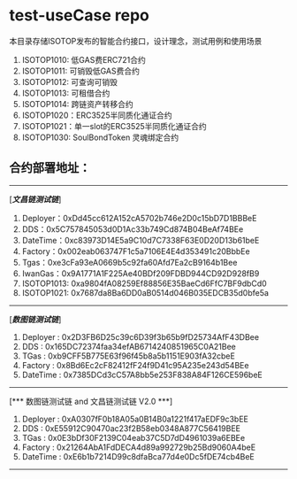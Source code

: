 # test-useCase repo

本目录存储ISOTOP发布的智能合约接口，设计理念，测试用例和使用场景  
1. ISOTOP1010: 低GAS费ERC721合约  
2. ISOTOP1011: 可销毁低GAS费合约  
3. ISOTOP1012: 可查询可销毁  
4. ISOTOP1013: 可租借合约  
5. ISOTOP1014: 跨链资产转移合约  
6. ISOTOP1020：ERC3525半同质化通证合约  
7. ISOTOP1021：单一slot的ERC3525半同质化通证合约  
8. ISOTOP1030: SoulBondToken 灵魂绑定合约  


## 合约部署地址：
***
[***文昌链测试链***]  
1. Deployer：0xDd45cc612A152cA5702b746e2D0c15bD7D1BBBeE  
2. DDS：0x5C757845053d0D1Ac33b749Cd874B04BeAf74BEe  
3. DateTime：0xc83973D14E5a9C10d7C7338F63E0D20D13b61beE  
4. Factory：0x002eab063747F1c5a7106E4E4d353491c20BbbEe  
5. Tgas：0xe3cFa93eA0669b5c92fa60Afd7Ea2cB9164b1Bee  
6. IwanGas：0x9A1771A1F225Ae40BDf209FDBD944CD92D928fB9  
7. ISOTOP1013: 0xa9804fA08259Ef88856E35BaeCd6FfC7BF9dbCd0  
8. ISOTOP1021: 0x7687da8Ba6DD0aB0514d046B035EDCB35d0bfe5a
***
[***数图链测试链***]  
1. Deployer : 0x2D3FB6D25c39c6D39f3b65b9fD25734AfF43DBee  
2. DDS : 0x165DC72374faa34efAB6714240851965C0A21Bee  
3. TGas : 0xb9CFF5B775E63f96f45b8a5b1151E903fA32cbeE  
4. Factory : 0x8Bd6Ec2cF82412fF24f9D41c95A235e243d54BEe  
5. DateTime : 0x7385DCd3cC57A8bb5e253F838A84F126CE596beE  
***
[*** 数图链测试链 and 文昌链测试链 V2.0 ***]  
1. Deployer : 0xA0307fF0b18A05a0B14B0a1221f417aEDF9c3bEE  
2. DDS : 0xE55912C90470ac23f2B58eb0348A877C56419BEE  
3. TGas : 0x0E3bDf30F2139C04eab37C5D7dD4961039a6EBEe  
4. Factory : 0x21264AbA1FdDECA4d89a992729b25Bd9060A4beE  
5. DateTime : 0xE6b1b7214D99c8dfaBca77d4e0Dc5fDE74cb4BeE
***

